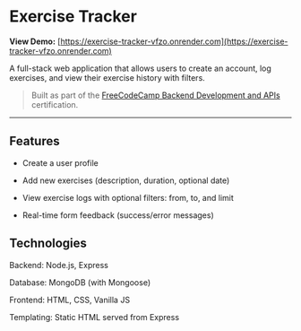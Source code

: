# Exercise Tracker

**View Demo:** [https://exercise-tracker-vfzo.onrender.com](https://exercise-tracker-vfzo.onrender.com)

A full-stack web application that allows users to create an account, log exercises, and view their exercise history with filters.

> Built as part of the [FreeCodeCamp Backend Development and APIs](https://www.freecodecamp.org/learn/back-end-development-and-apis/) certification.

---

## Features
- Create a user profile

- Add new exercises (description, duration, optional date)

- View exercise logs with optional filters: from, to, and limit

- Real-time form feedback (success/error messages)

## Technologies
Backend: Node.js, Express

Database: MongoDB (with Mongoose)

Frontend: HTML, CSS, Vanilla JS

Templating: Static HTML served from Express